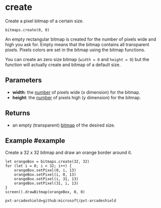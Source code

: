 # create

Create a pixel bitmap of a certain size.

```sig
bitmaps.create(0, 0)
```

An empty rectangular bitmap is created for the number of pixels wide and high you ask for. Empty means that the bitmap contains all transparent pixels. Pixels colors are set in the bitmap using the bitmap functions.

You can create an zero size bitmap (``width = 0`` and ``height = 0``) but the function will actually create and bitmap of a default size.

## Parameters

* **width**: the [number](/types/number) of pixels wide (x dimension) for the bitmap.
* **height**: the [number](/types/number) of pixels high (y dimension) for the bitmap.

## Returns

* an empty (transparent) [bitmap](/types/bitmap) of the desired size.

## Example #example

Create a 32 x 32 bitmap and draw an orange border around it.

```blocks
let orangeBox = bitmaps.create(32, 32)
for (let i = 0; i < 32; i++) {
    orangeBox.setPixel(0, i, 13)
    orangeBox.setPixel(i, 0, 13)
    orangeBox.setPixel(i, 31, 13)
    orangeBox.setPixel(31, i, 13)
}
screen().drawBitmap(orangeBox, 0, 0)
```

```package
pxt-arcadeshield=github:microsoft/pxt-arcadeshield
```
